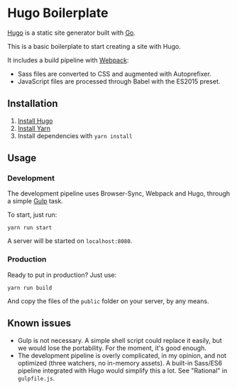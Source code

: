 # Hugo Boilerplate

[Hugo](https://gohugo.io/) is a static site generator built with [Go](https://golang.org/).

This is a basic boilerplate to start creating a site with Hugo.

It includes a build pipeline with [Webpack](https://webpack.js.org/):

- Sass files are converted to CSS and augmented with Autoprefixer.
- JavaScript files are processed through Babel with the ES2015 preset.

## Installation

1. [Install Hugo](https://gohugo.io/overview/installing/)
2. [Install Yarn](https://yarnpkg.com/en/docs/install)
3. Install dependencies with `yarn install`

## Usage

### Development

The development pipeline uses Browser-Sync, Webpack and Hugo, through a simple [Gulp](http://gulpjs.com/) task.

To start, just run:

```
yarn run start
```

A server will be started on `localhost:8080`.

### Production

Ready to put in production? Just use:

```
yarn run build
```

And copy the files of the `public` folder on your server, by any means.

## Known issues

- Gulp is not necessary. A simple shell script could replace it easily, but we would lose the portability. For the moment, it's good enough.
- The development pipeline is overly complicated, in my opinion, and not optimized (three watchers, no in-memory assets). A built-in Sass/ES6 pipeline integrated with Hugo would simplify this a lot. See "Rational" in `gulpfile.js`.
